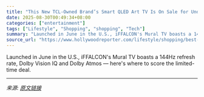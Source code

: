 ```yaml
---
title: "This New TCL-Owned Brand’s Smart QLED Art TV Is On Sale for Under $570 for Labor Day"
date: 2025-08-30T00:49:34+08:00
categories: ["entertainment"]
tags: ["Lifestyle", "Shopping", "shopping", "Tech"]
summary: "Launched in June in the U.S., iFFALCON's Mural TV boasts a 144Hz refresh rate, Dolby Vision IQ and Dolby Atmos — here's where to score the limited-time deal."
source_url: "https://www.hollywoodreporter.com/lifestyle/shopping/best-tcl-iffalcon-mural-tv-frame-alternative-deal-1236357062/"
---
```


Launched in June in the U.S., iFFALCON's Mural TV boasts a 144Hz refresh rate, Dolby Vision IQ and Dolby Atmos — here's where to score the limited-time deal.

---

*来源: [原文链接](https://www.hollywoodreporter.com/lifestyle/shopping/best-tcl-iffalcon-mural-tv-frame-alternative-deal-1236357062/)*
